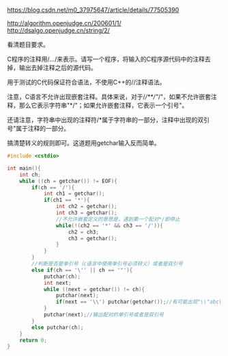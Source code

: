 https://blog.csdn.net/m0_37975647/article/details/77505390



http://algorithm.openjudge.cn/200601/1/
http://dsalgo.openjudge.cn/string/2/

看清题目要求。

C程序的注释用/*...*/来表示。请写一个程序，将输入的C程序源代码中的注释去掉，输出去掉注释之后的源代码。

用于测试的C代码保证符合语法，不使用C++的//注释语法。

注意，C语言不允许出现嵌套注释。具体来说，对于/*/**/"*/"，如果不允许嵌套注释，那么它表示字符串"*/"；如果允许嵌套注释，它表示一个引号"。

还请注意，字符串中出现的注释符/*属于字符串的一部分，注释中出现的双引号"属于注释的一部分。


搞清楚转义的规则即可。这道题用getchar输入反而简单。



```C
#include <cstdio>

int main(){
    int ch;
    while ((ch = getchar()) != EOF){
        if(ch == '/'){
            int ch1 = getchar();
            if(ch1 == '*'){
                int ch2 = getchar();
                int ch3 = getchar();
                //不允许嵌套定义的意思是，遇到第一个配对*/即停止
                while(!(ch2 == '*' && ch3 == '/')){
                    ch2 = ch3;
                    ch3 = getchar();
                }
            }
        }
        //判断是否是单引号（c语言中使用单引号必须转义）或者是双引号
        else if(ch == '\'' || ch == '"'){
            putchar(ch);
            int next;
            while ((next = getchar()) != ch){
                putchar(next);
                if(next == '\\') putchar(getchar());//有可能出现"\\"abc\\""，中间的引号要输出。
            }
            putchar(next);//输出配对的单引号或者是双引号
        }
        else putchar(ch);
    }
    return 0;
}
```